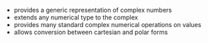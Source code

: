 - provides a generic representation of complex numbers
- extends any numerical type to the complex
- provides many standard complex numerical operations on values
- allows conversion between cartesian and polar forms
